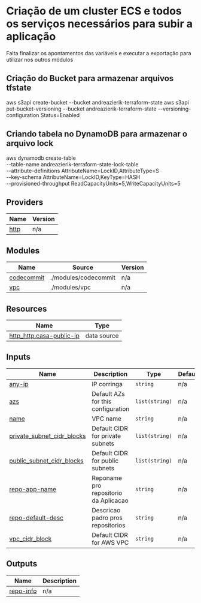 # Criação de um cluster ECS e todos os serviços necessários para subir a aplicação

Falta finalizar os apontamentos das variáveis e executar a exportação para utilizar nos outros módulos

## Criação do Bucket para armazenar arquivos tfstate
aws s3api create-bucket --bucket andreazierik-terraform-state
aws s3api put-bucket-versioning --bucket andreazierik-terraform-state --versioning-configuration Status=Enabled

## Criando tabela no DynamoDB para armazenar o arquivo lock
aws dynamodb create-table \
--table-name andreazierik-terraform-state-lock-table \
--attribute-definitions AttributeName=LockID,AttributeType=S \
--key-schema AttributeName=LockID,KeyType=HASH \
--provisioned-throughput ReadCapacityUnits=5,WriteCapacityUnits=5
<!-- BEGIN_TF_DOCS -->


## Providers

| Name | Version |
|------|---------|
| <a name="provider_http"></a> [http](#provider\_http) | n/a |

## Modules

| Name | Source | Version |
|------|--------|---------|
| <a name="module_codecommit"></a> [codecommit](#module\_codecommit) | ./modules/codecommit | n/a |
| <a name="module_vpc"></a> [vpc](#module\_vpc) | ./modules/vpc | n/a |

## Resources

| Name | Type |
|------|------|
| [http_http.casa-public-ip](https://registry.terraform.io/providers/hashicorp/http/latest/docs/data-sources/http) | data source |

## Inputs

| Name | Description | Type | Default | Required |
|------|-------------|------|---------|:--------:|
| <a name="input_any-ip"></a> [any-ip](#input\_any-ip) | IP corringa | `string` | n/a | yes |
| <a name="input_azs"></a> [azs](#input\_azs) | Default AZs for this configuration | `list(string)` | n/a | yes |
| <a name="input_name"></a> [name](#input\_name) | VPC name | `string` | n/a | yes |
| <a name="input_private_subnet_cidr_blocks"></a> [private\_subnet\_cidr\_blocks](#input\_private\_subnet\_cidr\_blocks) | Default CIDR for private subnets | `list(string)` | n/a | yes |
| <a name="input_public_subnet_cidr_blocks"></a> [public\_subnet\_cidr\_blocks](#input\_public\_subnet\_cidr\_blocks) | Default CIDR for public subnets | `list(string)` | n/a | yes |
| <a name="input_repo-app-name"></a> [repo-app-name](#input\_repo-app-name) | Reponame pro repositorio da Aplicacao | `string` | n/a | yes |
| <a name="input_repo-default-desc"></a> [repo-default-desc](#input\_repo-default-desc) | Descricao padro pros repositorios | `string` | n/a | yes |
| <a name="input_vpc_cidr_block"></a> [vpc\_cidr\_block](#input\_vpc\_cidr\_block) | Default CIDR for AWS VPC | `string` | n/a | yes |

## Outputs

| Name | Description |
|------|-------------|
| <a name="output_repo-info"></a> [repo-info](#output\_repo-info) | n/a |
<!-- END_TF_DOCS -->